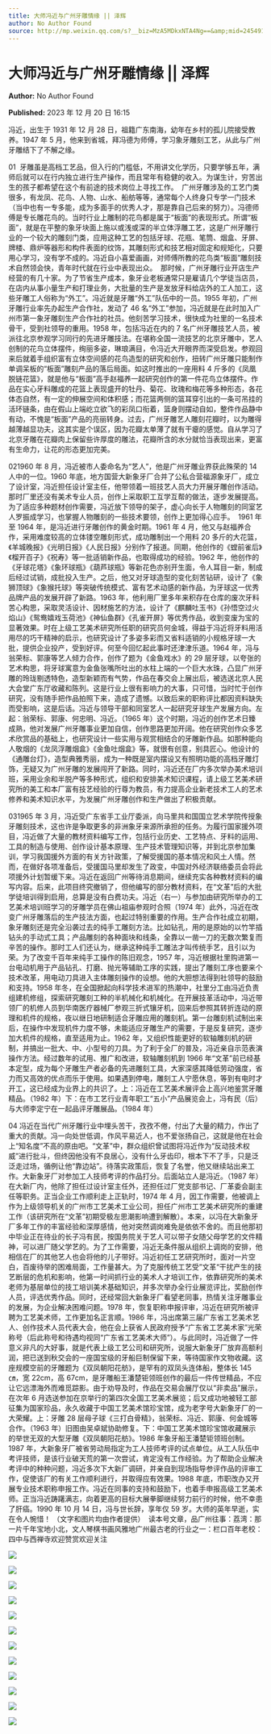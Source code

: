 ```yaml
---
title: 大师冯近与广州牙雕情缘 || 泽辉
author: No Author Found
source: http://mp.weixin.qq.com/s?__biz=MzA5MDkxNTA4Ng==&amp;mid=2454914499&amp;idx=1&amp;sn=b7dcd353546eb64706947de5aed95365&amp;chksm=87a3cda2b0d444b40b6b59ac78d792941970abe6f3af07b6616c0a8bffc9b34f71ace0d3a0b9&poc_token=HJ_Do2ejHyO-wNZGG8Q1S8FdPgy1YBBEob-nUEme
---
```


# 大师冯近与广州牙雕情缘 || 泽辉

**Author:** No Author Found

**Published:** 2023 年 12 月 20 日 16:15

冯近，出生于 1931 年 12 月 28 日，祖籍广东南海，幼年在乡村的孤儿院接受教养。1947 年 5 月，他来到省城，拜冯德为师傅，学习象牙雕刻工艺，从此与广州牙雕结下了不解之缘。



01  牙雕虽是高档工艺品，但入行的门槛低，不用讲文化学历，只要学够五年，满师后就可以在行内独立进行生产操作，而且常年有稳健的收入。为谋生计，穷苦出生的孩子都希望在这个有前途的技术岗位上寻找工作。  广州牙雕涉及的工艺门类很多，有龙凤、花鸟、人物、山水、船舫等等，通常每个人终身只专学一门技术（当中也有一专多能，成为多面手的优秀人才，那是靠自己后来的努力）。冯德师傅是专长雕花鸟的。当时行业上雕制的花鸟都是属于“板面”的表现形式。所谓“板面”，就是在平整的象牙块面上施以或浅或深的半立体浮雕工艺，这是广州牙雕行业的一个较大的雕刻门类，应用这种工艺的包括牙球、花瓶、笔筒、烟盒、牙屏、牌楼、鼎炉等器形和构件表面的纹饰，其雕刻形式和技艺相对固定和规矩化，只要用心学习，没有学不成的。冯近自小喜爱画画，对师傅所教的花鸟类“板面”雕刻技术自然领会快，青年时代就在行业中表现出众。  那时候，广州牙雕行业开店生产经营的有几十家。为了节省生产成本，象牙业老板通常只是雇请几个学徒当店员，在店内从事小量生产和打理业务，大批量的生产是发放牙料给店外的工人加工，这些牙雕工人俗称为“外工”。冯近就是牙雕“外工”队伍中的一员。1955 年初，广州牙雕行业率先办起生产合作社，发动了 46 名“外工”参加，冯近就是在此时加入广州市第一象牙雕刻生产合作社的社员。他刻苦学习技术，很快成为社里的一名技术骨干，受到社领导的重用。1958 年，包括冯近在内的 7 名广州牙雕技艺人员，被派往北京参观学习同行的先进牙雕技法。在堪称全国一流技艺的北京牙雕中，艺人创制的花鸟立体摆件，绚丽多姿，琳琅满目，令冯近大开眼界而深受启发。参观回来后就着手组织富有立体空间感的花鸟造型的研究和创作，扭转广州牙雕只能制作单调呆板的“板面”雕刻产品的落后局面。如这时推出的一座用料 4 斤多的《凤凰脱链花篮》，就是他与“板面”高手赵福养一起研究创作的第一件花鸟立体摆件。作品在实心牙料雕成的花篮上表现盛开的牡丹、菊花、玫瑰和梅花等多种形态，各花体态自然，有一定的伸展空间和体积感；而花篮两侧的篮耳穿引出的一条可吊挂的活环链条，由在假山上端屹立欲飞的彩凤口衔着，篮身则摆动自如，整件作品静中有动，不愧是“板面”产品的亮丽转身。过去，广州牙雕艺人雕刻花瓣时，以为雕得越薄越显功夫，这其实是个误区，因为花瓣太单薄了就有干瘪的感觉。自从学习了北京牙雕在花瓣肉上保留些许厚度的雕法，花瓣所含的水分就恰当表现出来，更富有生命力，让花的形态更加完美。

021960 年 8 月，冯近被市人委命名为“艺人”，他是广州牙雕业界获此殊荣的 14 人中的一位。1960 年底，地方国营大新象牙厂合并了公私合营福源象牙厂，成立了设计室，冯近担任设计室主任，他带领着一班技艺人员大力开展牙雕创作活动。那时厂里还没有美术专业人员，创作上采取职工互学互帮的做法，逐步发展提高。为了适应多种题材创作需要，冯近放下领导的架子，虚心向长于人物雕刻的同室艺人罗振成学习，也掌握人物雕刻的一些技术要领，创作上更加得心应手。  1961 年至 1964 年，是冯近进行牙雕创作的黄金时期。1961 年 4 月，他又与赵福养合作，采用难度较高的立体镂空雕刻形式，成功雕制出一个用料 20 多斤的大花篮，《羊城晚报》《光明日报》《人民日报》分别作了报道。同期，他创作的《螳前雀后》《榴开百子》《祝寿》等一批适销新作品，也取得成功的经验。1962 年，他创作的《牙球花塔》《象环球瓶》《葫芦球瓶》等新花色亦别开生面，令人耳目一新，制成后经过试销，成批投入生产。之后，他又对牙球造型的变化刻苦钻研，设计了《象狮顶球》《象猴托球》等突破传统模式、富有艺术动感的新作品，为牙球这一优秀品牌产品的发展开辟了新路。1963 年，他利用厂里多年来积存在仓库的废次牙料苦心构思，采取灵活设计、因材施艺的方法，设计了《麒麟吐玉书》《孙悟空过火焰山》《鸳鸯嬉戏玉荷池》《神仙鱼群》《孔雀开屏》等优秀作品，收到变废为宝的显著效果。时在上级工艺美术研究所任职的研究员何金城，得益于冯近将牙料用活用尽的巧干精神的启示，也研究设计了多姿多彩而又省料适销的小规格牙球一大批，提供企业投产，受到好评。何至今回忆起此事时还津津乐道。1964 年，冯与翁荣标、郭康等艺人倾力合作，创作了题为《金鱼戏水》的 29 层牙球，以夸张的艺术构思，将牙球寓意为金鱼张嘴所吐出的水柱上端的一个巨大水珠，凸显广州牙雕的玲珑剔透特色，造型新颖而有气势，作品在春交会上展出后，被选送北京人民大会堂广东厅收藏和陈列。这是行业上很有影响力的大事，只可惜，当时忙于创作研究，没有随手把作品拍照下来，造成了遗憾。以致后来的职称评比都因资料缺失而受影响，这是后话。冯近与领导干部和同室艺人一起研究牙球生产发展方向。左起：翁荣标、郭康、何忠明、冯近。（1965 年）这个时期，冯近的创作艺术日臻成熟，他对发展广州牙雕事业更加自信，创作思路更加开阔。他在研究创作众多艺术欣赏品的基础上，也研究设计一些实用与观赏相结合的牙雕新作品。如那种能向人敬烟的《龙凤浮雕烟盒》《金鱼吐烟盒》等，就很有创意，别具匠心。他设计的《通雕台灯》，造型典雅秀丽，成为一种既是室内摆设又有照明功能的高档牙雕灯饰，无疑又为广州牙雕的发展闯开了新路。同时，冯近还在厂内多次举办美术培训班，采用业余和半脱产等多种形式，组织和安排美术知识课程，请上级工艺美术研究所的美工和本厂富有技艺经验的行尊为教员，有力提高企业新老技术工人的艺术修养和美术知识水平，为发展广州牙雕创作和生产做出了积极贡献。

031965 年 3 月，冯近受广东省手工业厅委派，向马里共和国国立艺术学院传授象牙雕刻技术，这也许是争取更多的非洲象牙来源所承担的任务。为履行国家援外项目，冯近做了大量的教材资料编写工作，包括行业历史、工艺特点、牙料的运用、工具的制造与使用、创作设计基本原理、生产技术管理知识等，并到北京参加集训，学习我国援外方面的有关方针政策，了解受援国的基本情况和风土人情。然而，在做好各项准备后，受援国马里却发生了政变，中国对外经济联络委员会将此项援外计划暂缓下来。冯近在返回广州等待消息期间，继续充实各种教材资料的编写内容。后来，此项目终究撤销了，但他编写的部分教材资料，在“文革”后的大批学徒培训得到启用，总算是没有白费功夫。冯近（右一）与参加由研究所举办的工艺美术培训班学习的牙雕学员在佛山祖庙参观时合照（1974 年）此外，冯近在改变广州牙雕落后的生产技法方面，也起过特别重要的作用。生产合作社成立初期，象牙雕刻还是完全沿袭过去的纯手工雕刻方法。比如钻孔，用的是原始的以竹竿插钻头的手动式工具；产品雕刻的各种面块和线条，全靠以一凿一刀的无数次繁复而辛苦的操作。那时工人们还认为，继承这种纯手工雕法才叫传统手艺，且引以为荣。为了改变千百年来纯手工操作的陈旧观念，1957 年，冯近根据社里购进第一台电动机用于产品钻孔、打磨、抛光等辅助工序的实践，提出了雕刻工序也要来个技术改革，用电动刀具进入主体雕刻操作的设想。他的大胆想法得到社领导的鼓励和支持。1958 年冬，在全国掀起向科学技术进军的热潮中，社里分工由冯近负责组建机修组，探索研究雕刻工种的半机械化和机械化。在开展技革活动中，冯近带领厂的机修人员到华南医疗器械厂参观三折式镶牙机，回来后参照其转折连动的原理和机件的规格，夜以继日地研制适合牙雕应用的雕刻机。第一台雕刻机试制出来后，在操作中发现机件力度不够，未能适应牙雕生产的需要，于是反复研究，逐步加大机件的规格，直至适用为止。1962 年，又组织性能更好的软轴雕刻机的研制，并搞出一批大、中、小型号的刀具。为了利于全厂的普及，冯近亲自示范表演操作方法。经过数年的试用、推广和改进，软轴雕刻机到 1966 年“文革”前已经基本定型，成为每个牙雕生产者必备的先进雕刻工具，大家深感其降低劳动强度，省力而又高效的优点而乐于使用。如果遇到停电，雕刻工人宁愿休息，等到有电时才开工，这已经成为业界上的共识了。上：冯近在工艺美术展评会上高兴地鉴赏牙雕精品。（1982 年）下：在市工艺行业青年职工“五小”产品展览会上，冯有民（后）与大师李定宁在一起品评牙雕展品。（1984 年）

04 冯近在当代广州牙雕行业中埋头苦干，孜孜不倦，付出了大量的精力，作出了重大的贡献。冯一向处世低调，作风平易近人，也不爱张扬自己，这就是他在社会上“知名度”不高的原由吧。“文革”中，群众组织曾试图将冯近作为“反动技术权威”进行批斗，但终因他没有不良居心，没有什么牙齿印，根本下不了手，只是泛泛走过场，循例让他“靠边站”。待落实政策后，恢复了名誉，他又继续站出来工作。大新象牙厂对参加工人技师考评的作品打分。后面站立人是冯近。（1987 年）在大新厂内，他除了担任过设计室主任外，还担任过厂党支部书记、厂革委会副主任等职务。正当企业工作顺利走上正轨时，1974 年 4 月，因工作需要，他被调上作为上级领导机关的广州市工艺美术工业公司，担任广州市工艺美术研究所的重建工作（该研究所在“文革”初期受极左思潮影响遭到解散）。本来，以冯在大新象牙厂多年工作的丰富经验和深厚感情，他对突然调岗难免是依依不舍的。而且他那初中毕业正在待业的长子冯有民，按国务院关于艺人可以带子女随父母学艺的文件精神，可以进厂随父学艺的。为了工作需要，冯近无条件服从组织上调岗的安排，他相信在厂的其他艺人也会将他的儿子带好。冯近初任工艺研究所时，面对一片空白，百废待举的困难局面，工作量甚大。为了克服传统工艺受”文革“干扰产生的技艺断层的危机和影响，他第一时间抓行业的美术人才培训工作，依靠研究所的美术老师为基层单位的技工培训美术基础知识，并多次举办全行业展览评比，奖励创作人员，评选优秀作品。同时，还经常回大新象牙厂看望老同事，热情关注牙雕事业的发展，为企业解决困难问题。1978 年，恢复职称申报评审，冯近在研究所被评聘为工艺美术师，工作更加名正言顺。1986 年，冯出席第三届广东省工艺美术艺人、创作技术人员代表大会，他在会上获省人民政府授予“广东省工艺美术家”光荣称号（后此称号和待遇均视同“广东省工艺美术大师”）。与此同时，冯近做了一件意义非凡的大好事，就是代表上级工艺公司和研究所，说服大新象牙厂放弃高额利润，把已送到秋交会的一座国宝级的牙船巨制保留下来，等待国家作文物收藏。这座规模空前的牙雕题为《双凤朝阳花舫》，是罕有的双凤头连体船，整体长 145㎝，宽 22cm，高 67cm，是牙雕船王潘楚钜领班创作的最后一件传世精品，不应让它远漂海外而难觅踪影。由于劝导及时，作品在交易会展厅仅以“非卖品”展示，在次年 6 月选送参加在京举行的第四次全国工艺美术展览；后又成功地被轻工部征集为国家珍品，永久收藏于中国工艺美术馆珍宝馆，成为老字号大新象牙厂的一大荣耀。上：牙雕 28 层母子球《三打白骨精》，翁荣标、冯近、郭康、何金城等合作。（1963 年）旧图由吴卓斌协助修复。下：中国工艺美术馆珍宝馆收藏展示的举世无双的大型牙雕《双凤朝阳花舫》。1986 年象牙船王潘楚钜领班创制。1987 年，大新象牙厂被省劳动局指定为工人技师考评的试点单位。从工人队伍中考评技师，是该行业破天荒的第一次尝试，肯定没有工作经验。为了帮助企业解决考评中的种种问题，冯近多次下大新厂调研，并亲自到现场指导参评作品的评审工作，促使该厂的有关工作顺利进行，并取得应有效果。1988 年底，市职改办又开展专业技术职称申报工作。冯近在同事的支持和鼓励下，也着手申报高级工艺美术师。正当冯近踌躇满志，向着更高的目标大展拳脚继续努力前行的时候，他不幸患了肝癌。1990 年 10 月 14 日，冯与世长辞，享年仅 59 岁。大师的英年早逝，实在令人惋惜！ （文字和图片均由作者提供）  读本号文章，品广州往事：荔湾：那一片千年宝地小北，文人琴棋书画风雅地广州最古老的行业之一：栏口百年老校：四中与西禅寺欢迎赞赏欢迎关注

![](https://mmbiz.qpic.cn/mmbiz_jpg/PJWG74pLsMY4GKvJJO9M8JRHeJ3ArlxZzm1dnTrc9bwbBamytMPjvXjUzxcVEtx0IPm0ibMYh8ydRLa1899P81g/640)

![](https://mmbiz.qpic.cn/mmbiz_png/PJWG74pLsMY4GKvJJO9M8JRHeJ3ArlxZSe2p00UYcZsQNvCV5vtm2DKsgdbjic9HssqenBN4aHcNlKyomstziacQ/640)

![](https://mmbiz.qpic.cn/mmbiz_jpg/PJWG74pLsMY4GKvJJO9M8JRHeJ3ArlxZFLT9Q2XiaqJqc6FASaCqzo6ZucFZX1ibN59K8JcicZwYa5NxxATFMZf7w/640)

![](https://mmbiz.qpic.cn/mmbiz_jpg/PJWG74pLsMY4GKvJJO9M8JRHeJ3ArlxZFIB96v5ZWO1qKucZ3aHQ73GEanjwSnLnB6fdLPPeX6JFmqribCVDjBg/640)

![](https://mmbiz.qpic.cn/mmbiz_jpg/PJWG74pLsMY4GKvJJO9M8JRHeJ3ArlxZPIZFLkBEbic8XLt1OQ5njuKjI3RiatFAacy27HOzDAemoLlgCXkjWohA/640)

![](https://mmbiz.qpic.cn/mmbiz_jpg/PJWG74pLsMY4GKvJJO9M8JRHeJ3ArlxZr1Qt9UbEoXMPVvlSkZpTdWbaF5G1PEmiclq2uqzEht4sUPpnJNtSxlg/640)

![](https://mmbiz.qpic.cn/mmbiz_png/PJWG74pLsMY4GKvJJO9M8JRHeJ3ArlxZSe2p00UYcZsQNvCV5vtm2DKsgdbjic9HssqenBN4aHcNlKyomstziacQ/640)

![](https://mmbiz.qpic.cn/mmbiz_jpg/PJWG74pLsMY4GKvJJO9M8JRHeJ3ArlxZ9Gw8ISV5svm9xUQsst7rhIvvaeDNt8qTYeLPiasPlRFt4SbQjpepqvA/640)

![](https://mmbiz.qpic.cn/mmbiz_jpg/PJWG74pLsMY4GKvJJO9M8JRHeJ3ArlxZwqrTx3oCM5Wd2To9FLKtNOGNMQVEYDgAgMXpoglEzoeGuibTzxgKdBQ/640)

![](https://mmbiz.qpic.cn/mmbiz_jpg/PJWG74pLsMY4GKvJJO9M8JRHeJ3ArlxZZvCzicWWtbSCqWCVHXbQJHFSic7qudOjdQnpY384ZHA078ibX5pAveqiaw/640)

![](https://mmbiz.qpic.cn/mmbiz_gif/fgnkxfGnnkS1Lbic0T0Bgibp0J1vhQJ7rCaUWCiccY1he4tZib7iaUCqhy7pzH0y3u4FVQN7whcwrajK9jicg3BgjF1Q/640?wx_fmt=gif&wxfrom=5&wx_lazy=1)

![](https://mmbiz.qpic.cn/mmbiz_jpg/PJWG74pLsMaozLudXOzRblBbJLge0Cicrs08tBnq19cGoN0iacXkFnwOiaiaricDicxGzQZsSSZJMHYB9G7FUAlqCzvw/640?wxfrom=5&wx_lazy=1&wx_co=1&wx_fmt=jpeg)
